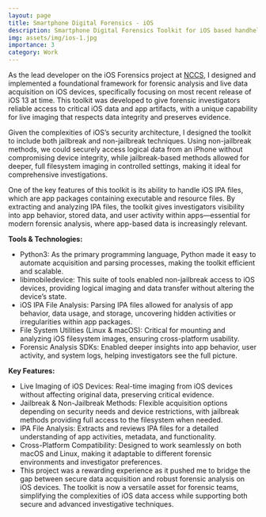 ```yaml
---
layout: page
title: Smartphone Digital Forensics - iOS
description: Smartphone Digital Forensics Toolkit for iOS based handheld devices
img: assets/img/ios-1.jpg
importance: 3
category: Work
---
```


As the lead developer on the iOS Forensics project at <a href='https://nccs.pk/'> NCCS</a>, I designed and implemented a foundational framework for forensic analysis and live data acquisition on iOS devices, specifically focusing on most recent release of iOS 13 at time. This toolkit was developed to give forensic investigators reliable access to critical iOS data and app artifacts, with a unique capability for live imaging that respects data integrity and preserves evidence.

Given the complexities of iOS’s security architecture, I designed the toolkit to include both jailbreak and non-jailbreak techniques. Using non-jailbreak methods, we could securely access logical data from an iPhone without compromising device integrity, while jailbreak-based methods allowed for deeper, full filesystem imaging in controlled settings, making it ideal for comprehensive investigations.

One of the key features of this toolkit is its ability to handle iOS IPA files, which are app packages containing executable and resource files. By extracting and analyzing IPA files, the toolkit gives investigators visibility into app behavior, stored data, and user activity within apps—essential for modern forensic analysis, where app-based data is increasingly relevant.

<b> Tools & Technologies: </b>
<ul>
    <li>Python3: As the primary programming language, Python made it easy to automate acquisition and parsing processes, making the toolkit efficient and scalable.</li>
    <li>libimobiledevice: This suite of tools enabled non-jailbreak access to iOS devices, providing logical imaging and data transfer without altering the device’s state.</li>
    <li>iOS IPA File Analysis: Parsing IPA files allowed for analysis of app behavior, data usage, and storage, uncovering hidden activities or irregularities within app packages.</li>
    <li>File System Utilities (Linux & macOS): Critical for mounting and analyzing iOS filesystem images, ensuring cross-platform usability.</li>
    <li>Forensic Analysis SDKs: Enabled deeper insights into app behavior, user activity, and system logs, helping investigators see the full picture.</li>
</ul>

<b> Key Features: </b>
<ul>
    <li>Live Imaging of iOS Devices: Real-time imaging from iOS devices without affecting original data, preserving critical evidence.</li>
    <li>Jailbreak & Non-Jailbreak Methods: Flexible acquisition options depending on security needs and device restrictions, with jailbreak methods providing full access to the filesystem when needed.</li>
    <li>IPA File Analysis: Extracts and reviews IPA files for a detailed understanding of app activities, metadata, and functionality.</li>
    <li>Cross-Platform Compatibility: Designed to work seamlessly on both macOS and Linux, making it adaptable to different forensic environments and investigator preferences.</li>
    <li>This project was a rewarding experience as it pushed me to bridge the gap between secure data acquisition and robust forensic analysis on iOS devices. The toolkit is now a versatile asset for forensic teams, simplifying the complexities of iOS data access while supporting both secure and advanced investigative techniques.</li>
</ul>